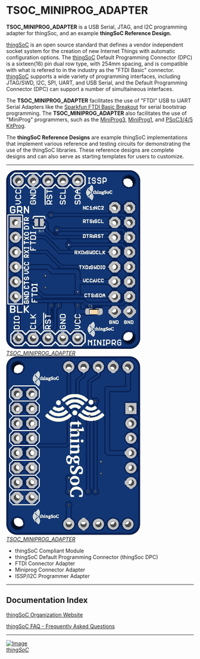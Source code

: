 # TSOC_MINIPROG_ADAPTER

**TSOC_MINIPROG_ADAPTER** is a USB Serial, JTAG, and I2C programming adapter for thingSoc, 
and an example **thingSoC Reference Design.** 

[thingSoC](http://www.thingsoc.com) is an open source standard that defines a vendor 
independent socket system for the creation of new Internet Things with automatic configuration options. 
The [thingSoC](http://www.thingsoc.com) Default Programming Connector (DPC) is a sixteen(16) pin dual row type, with 254mm spacing,
and is compatible with what is refered to in the industry as the "FTDI Basic" connector. 
[thingSoC](http://www.thingsoc.com) supports a wide variety of programming interfaces, 
including JTAG/SWD, I2C, SPI, UART, and USB Serial, and the Default Programming Connector (DPC)
can support a number of simultaineous interfaces.

The **TSOC_MINIPROG_ADAPTER** facilitates the use of "FTDI" USB to UART Serial Adapters
like the [Sparkfun FTDI Basic Breakout](https://www.sparkfun.com/products/9873) for serial bootstrap programming.
The **TSOC_MINIPROG_ADAPTER** also facilitates the use of "MiniProg" programmers,
such as the [MiniProg3](http://www.cypress.com/documentation/development-kitsboards/cy8ckit-002-psoc-miniprog3-program-and-debug-kit), 
[MiniProg1](http://www.cypress.com/documentation/development-kitsboards/cy3217-miniprog1), and [PSoC3/4/5 KitProg](http://www.cypress.com/documentation/development-kitsboards/cy8ckit-059-psoc-5lp-prototyping-kit-onboard-programmer-and).

The **thingSoC Reference Designs** are example thingSoC implementations that implement
various reference and testing circuits for demonstrating the use of the thingSoC libraries.
These reference designs are complete designs and can also serve as starting templates for users to customize.

---------------------------------------

[![thingSoC TSOC_MINIPROG_ADAPTER](https://github.com/thingSoC/TSOC_MINIPROG_ADAPTER/blob/master/TSOC_MINIPROG_ADAPTER/images/TSOC_MINIPROG_ADAPTER_top.png)  
*TSOC_MINIPROG_ADAPTER*](https://github.com/thingSoC/) [![thingSoC TSOC_MINIPROG_ADAPTER](https://github.com/thingSoC/TSOC_MINIPROG_ADAPTER/blob/master/TSOC_MINIPROG_ADAPTER/images/TSOC_MINIPROG_ADAPTER_bot.png) *TSOC_MINIPROG_ADAPTER*](https://github.com/thingSoC/)


* thingSoC Compliant Module
* thingSoC Default Programming Connector (thingSoc DPC)
* FTDI Connector Adapter
* Miniprog Connector Adapter
* ISSP/I2C Programmer Adapter


---------------------------------------

## Documentation Index <a name="documentation_index"/>


[thingSoC Organization Website](http://thingSoC.github.io)

[thingSoC FAQ - Frequently Asked Questions](http://thingsoc.github.io/support/faq.html)

---------------------------------------

[![Image](http://thingsoc.github.io/img/projects/thingSoC/thingSoC_thumb.png?raw=true)  
*thingSoC*](http://thingsoc.github.io)
